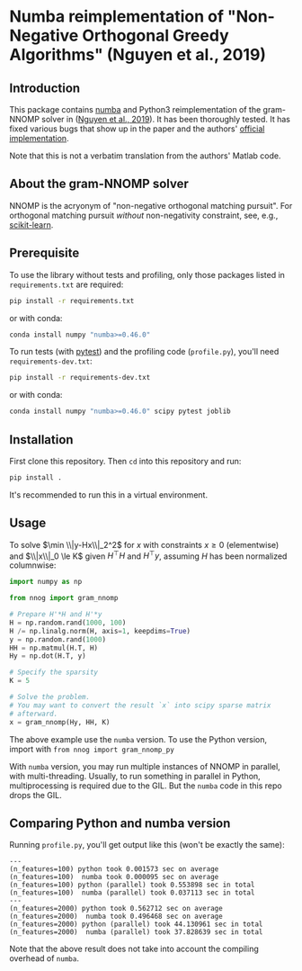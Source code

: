 # Numba reimplementation of "Non-Negative Orthogonal Greedy Algorithms" (Nguyen et al., 2019)

## Introduction

This package contains [numba](https://numba.pydata.org/) and Python3 reimplementation of the gram-NNOMP solver in ([Nguyen et al., 2019](https://hal.science/hal-02049424/document)).
It has been thoroughly tested.
It has fixed various bugs that show up in the paper and the authors' [official implementation](https://codeocean.com/capsule/1591546/tree/v1).

Note that this is not a verbatim translation from the authors' Matlab code.

## About the gram-NNOMP solver

NNOMP is the acryonym of "non-negative orthogonal matching pursuit".
For orthogonal matching pursuit *without* non-negativity constraint, see, e.g., [scikit-learn](https://scikit-learn.org/stable/modules/generated/sklearn.linear_model.orthogonal_mp_gram.html).

## Prerequisite

To use the library without tests and profiling, only those packages listed in `requirements.txt` are required:

```bash
pip install -r requirements.txt
```

or with conda:

```bash
conda install numpy "numba>=0.46.0"
```

To run tests (with [pytest](https://docs.pytest.org/en/7.4.x/)) and the profiling code (`profile.py`), you'll need `requirements-dev.txt`:

```bash
pip install -r requirements-dev.txt
```

or with conda:

```bash
conda install numpy "numba>=0.46.0" scipy pytest joblib
```

## Installation

First clone this repository.
Then `cd` into this repository and run:

```bash
pip install .
```

It's recommended to run this in a virtual environment.

## Usage

To solve $\min \\|y-Hx\\|_2^2$ for $x$ with constraints $x \ge 0$ (elementwise) and $\\|x\\|_0 \le K$ given $H^\top H$ and $H^\top y$, assuming $H$ has been normalized columnwise:

```python
import numpy as np

from nnog import gram_nnomp

# Prepare H'*H and H'*y
H = np.random.rand(1000, 100)
H /= np.linalg.norm(H, axis=1, keepdims=True)
y = np.random.rand(1000)
HH = np.matmul(H.T, H)
Hy = np.dot(H.T, y)

# Specify the sparsity
K = 5

# Solve the problem.
# You may want to convert the result `x` into scipy sparse matrix
# afterward.
x = gram_nnomp(Hy, HH, K)
```

The above example use the `numba` version.
To use the Python version, import with `from nnog import gram_nnomp_py`

With `numba` version, you may run multiple instances of NNOMP in parallel, with multi-threading.
Usually, to run something in parallel in Python, multiprocessing is required due to the GIL.
But the `numba` code in this repo drops the GIL.

## Comparing Python and numba version

Running `profile.py`, you'll get output like this (won't be exactly the same):

```
---
(n_features=100) python took 0.001573 sec on average
(n_features=100)  numba took 0.000095 sec on average
(n_features=100) python (parallel) took 0.553898 sec in total
(n_features=100)  numba (parallel) took 0.037113 sec in total
---
(n_features=2000) python took 0.562712 sec on average
(n_features=2000)  numba took 0.496468 sec on average
(n_features=2000) python (parallel) took 44.130961 sec in total
(n_features=2000)  numba (parallel) took 37.828639 sec in total
```

Note that the above result does not take into account the compiling overhead of `numba`.
